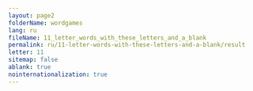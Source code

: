 ```yaml
---
layout: page2
folderName: wordgames
lang: ru
fileName: 11_letter_words_with_these_letters_and_a_blank
permalink: ru/11-letter-words-with-these-letters-and-a-blank/result
letter: 11
sitemap: false
ablank: true
nointernationalization: true
---
```

